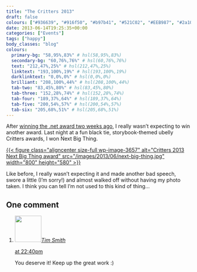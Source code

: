 ```yaml
---
title: "The Critters 2013"
draft: false
colours: ["#936639", "#916f50", "#b97b41", "#521C02", "#EEB987", "#2a1004", "#F3D1AC"]
date: 2013-06-14T19:25:35+00:00
categories: ["Events"]
tags: ["happy"]
body_classes: "blog"
colours:
  primary-bg: "58,95%,83%" # hsl(58,95%,83%)
  secondary-bg: "60,76%,76%" # hsl(60,76%,76%)
  text: "212,47%,25%" # hsl(212,47%,25%)
  linktext: "193,100%,19%" # hsl(193,100%,19%)
  darklinktext: "0,0%,0%" # hsl(0,0%,0%)
  brilliant: "208,100%,44%" # hsl(208,100%,44%)
  tab-two: "83,45%,80%" # hsl(83,45%,80%)
  tab-three: "152,28%,74%" # hsl(152,28%,74%)
  tab-four: "189,37%,64%" # hsl(189,37%,64%)
  tab-five: "200,54%,57%" # hsl(200,54%,57%)
  tab-six: "205,68%,51%" # hsl(205,68%,51%)
---
```


After [winning the .net award two weeks ago](/netmag-awards-2013/ ".net awards 2013"), I really wasn’t expecting to win another award. Last night at a fun black tie, storybook-themed ubelly Critters awards, I won Next Big Thing.

[{{< figure class="aligncenter size-full wp-image-3657" alt="Critters 2013 Next Big Thing award" src="/images/2013/06/next-big-thing.jpg" width="800" height="580" >}}](/images/2013/06/next-big-thing.jpg)

Like before, I really wasn’t expecting it and made another bad speech, swore a little (I’m sorry!) and almost walked off without having my photo taken. I think you can tell I’m not used to this kind of thing…

## One comment

<ol class="commentlist">
	<li class="comment even thread-even depth-1" id="li-comment-560">
			<div class="comment-author vcard">
			<img alt='' src='https://secure.gravatar.com/avatar/febbffcb54abe1be1435720fc2268237?s=72&amp;d=mm&amp;r=g' srcset='https://secure.gravatar.com/avatar/febbffcb54abe1be1435720fc2268237?s=144&amp;d=mm&amp;r=g 2x' class='avatar avatar-72 photo' height='72' width='72' /><cite class="fn"><a href='http://ttimsmith.com' rel='external nofollow' class='url'>Tim Smith</a></cite>
				<aside class="comment-meta commentmetadata"><p><a href="#comment-560"><time datetime="2013-06-15T22:40:43+00:00" pubdate class="published">
		 at <span class="hours">22:40pm</span></time></a></p>
	</aside>
	</div>
	<div class="comment-entry">
		You deserve it! Keep up the great work :)
	</div>
</li>
</ol>

